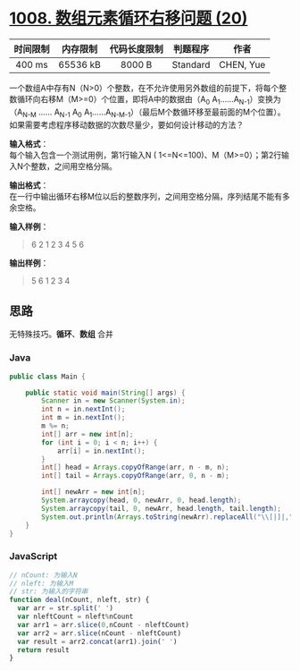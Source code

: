 # [1008. 数组元素循环右移问题 (20)][title]

| 时间限制 | 内存限制 | 代码长度限制 | 判题程序 |   作者   |
|:-------:|:-------:|:----------:|:-------:|:-------:|
|  400 ms | 65536 kB|   8000 B   | Standard|CHEN, Yue|

一个数组A中存有N（N>0）个整数，在不允许使用另外数组的前提下，将每个整数循环向右移M（M>=0）个位置，即将A中的数据由（A<sub>0</sub> A<sub>1</sub>……A<sub>N-1</sub>）变换为（A<sub>N-M</sub> …… A<sub>N-1</sub> A<sub>0</sub> A<sub>1</sub>……A<sub>N-M-1</sub>）（最后M个数循环移至最前面的M个位置）。如果需要考虑程序移动数据的次数尽量少，要如何设计移动的方法？

**输入格式**：  
每个输入包含一个测试用例，第1行输入N ( 1<=N<=100)、M（M>=0）；第2行输入N个整数，之间用空格分隔。

**输出格式**：  
在一行中输出循环右移M位以后的整数序列，之间用空格分隔，序列结尾不能有多余空格。

**输入样例**：
> 6 2
> 1 2 3 4 5 6

**输出样例**：
> 5 6 1 2 3 4

## 思路
无特殊技巧。**循环**、**数组** 合并
### Java
```java
public class Main {

    public static void main(String[] args) {
        Scanner in = new Scanner(System.in);
        int n = in.nextInt();
        int m = in.nextInt();
        m %= n;
        int[] arr = new int[n];
        for (int i = 0; i < n; i++) {
            arr[i] = in.nextInt();
        }
        int[] head = Arrays.copyOfRange(arr, n - m, n);
        int[] tail = Arrays.copyOfRange(arr, 0, n - m);

        int[] newArr = new int[n];
        System.arraycopy(head, 0, newArr, 0, head.length);
        System.arraycopy(tail, 0, newArr, head.length, tail.length);
        System.out.println(Arrays.toString(newArr).replaceAll("\\[|]|,", ""));
    }
}
```
### JavaScript
```JavaScript
// nCount: 为输入N
// nleft: 为输入M
// str: 为输入的字符串
function deal(nCount, nleft, str) {
  var arr = str.split(' ')
  var nleftCount = nleft%nCount
  var arr1 = arr.slice(0,nCount - nleftCount)
  var arr2 = arr.slice(nCount - nleftCount)
  var result = arr2.concat(arr1).join(' ')
  return result
}
```
[title]: https://www.patest.cn/contests/pat-b-practise/1008
